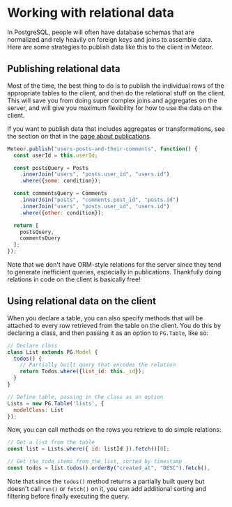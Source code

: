 <h1>Working with relational data</h1>

In PostgreSQL, people will often have database schemas that are normalized and rely heavily on foreign keys and joins to assemble data. Here are some strategies to publish data like this to the client in Meteor.

## Publishing relational data

Most of the time, the best thing to do is to publish the individual rows of the appropriate tables to the client, and then do the relational stuff on the client. This will save you from doing super complex joins and aggregates on the server, and will give you maximum flexibility for how to use the data on the client.

If you want to publish data that includes aggregates or transformations, see the section on that in the [page about publications](publish.md).

```js
Meteor.publish("users-posts-and-their-comments", function() {
  const userId = this.userId;

  const postsQuery = Posts
    .innerJoin("users", "posts.user_id", "users.id")
    .where({some: condition});

  const commentsQuery = Comments
    .innerJoin("posts", "comments.post_id", "posts.id")
    .innerJoin("users", "posts.user_id", "users.id")
    .where({other: condition});

  return [
    postsQuery,
    commentsQuery
  ];
});
```

Note that we don't have ORM-style relations for the server since they tend to generate inefficient queries, especially in publications. Thankfully doing relations in code on the client is basically free!

## Using relational data on the client

When you declare a table, you can also specify methods that will be attached to every row retrieved from the table on the client. You do this by declaring a class, and then passing it as an option to `PG.Table`, like so:

```js
// Declare class
class List extends PG.Model {
  todos() {
    // Partially built query that encodes the relation
    return Todos.where({list_id: this._id});
  }
}

// Define table, passing in the class as an option
Lists = new PG.Table('lists', {
  modelClass: List
});
```

Now, you can call methods on the rows you retrieve to do simple relations:

```js
// Get a list from the table
const list = Lists.where({ id: listId }).fetch()[0];

// Get the todo items from the list, sorted by timestamp
const todos = list.todos().orderBy("created_at", "DESC").fetch(),
```

Note that since the `todos()` method returns a partially built query but doesn't call `run()` or `fetch()` on it, you can add additional sorting and filtering before finally executing the query.
